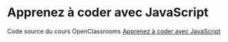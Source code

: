 # Apprenez à coder avec JavaScript

Code source du cours OpenClassrooms [Apprenez à coder avec JavaScript](https://openclassrooms.com/courses/apprenez-a-coder-avec-javascript)
